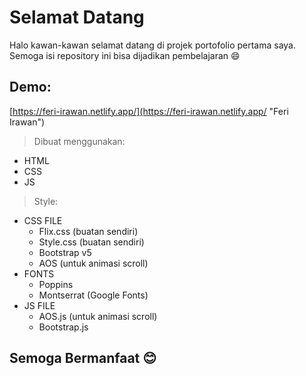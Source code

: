 # Selamat Datang
Halo kawan-kawan selamat datang di projek portofolio pertama saya. Semoga isi repository ini bisa dijadikan pembelajaran 😄

## Demo:
[https://feri-irawan.netlify.app/](https://feri-irawan.netlify.app/ "Feri Irawan")

> Dibuat menggunakan:
  * HTML 
  * CSS 
  * JS 

> Style:
  * CSS FILE
    * Flix.css (buatan sendiri)
    * Style.css (buatan sendiri)
    * Bootstrap v5
    * AOS (untuk animasi scroll)
  * FONTS
    * Poppins
    * Montserrat (Google Fonts)
  * JS FILE
    * AOS.js (untuk animasi scroll)
    * Bootstrap.js
  
## Semoga Bermanfaat 😊
